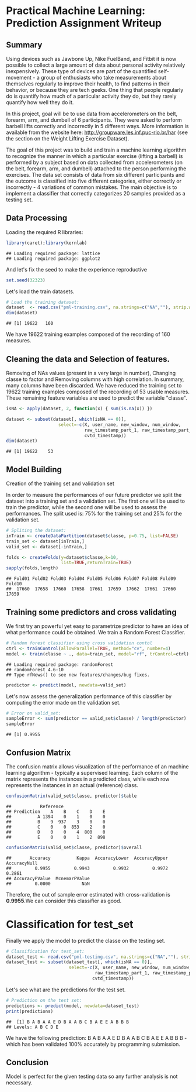 # Practical Machine Learning: Prediction Assignment Writeup
## Summary

Using devices such as Jawbone Up, Nike FuelBand, and Fitbit it is now possible to collect a large amount of data about personal activity relatively inexpensively. These type of devices are part of the quantified self-movement - a group of enthusiasts who take measurements about themselves regularly to improve their health, to find patterns in their behavior, or because they are tech geeks. One thing that people regularly do is quantify how much of a particular activity they do, but they rarely quantify how well they do it.

In this project, goal will be to use data from accelerometers on the belt, forearm, arm, and dumbell of 6 participants. They were asked to perform barbell lifts correctly and incorrectly in 5 different ways. More information is available from the website here: http://groupware.les.inf.puc-rio.br/har (see the section on the Weight Lifting Exercise Dataset). 

The goal of this project was to build and train a machine learning algorithm to recognize the manner in which a particular exercise (lifting a barbell) is performed by a subject based on data collected from accelerometers (on the belt, forearm, arm, and dumbell) attached to the person performing the exercises. The data set consists of data from six different participants and the outcome is classified into five different categories, either correctly or incorrectly - 4 variations of common mistakes. The main objective is to implement a classifier that correctly categorizes 20 samples provided as a testing set.


## Data Processing
Loading the required R libraries:

```r
library(caret);library(kernlab)
```

```
## Loading required package: lattice
## Loading required package: ggplot2
```

And let's fix the seed to make the experience reproductive


```r
set.seed(32323)
```

Let's load the train datasets.


```r
# Load the training dataset:
dataset  <- read.csv("pml-training.csv", na.strings=c("NA",""), strip.white=TRUE)
dim(dataset)
```

```
## [1] 19622   160
```

We have 19622 training examples composed of the recording of 160 measures. 

## Cleaning the data and Selection of features.

Removing of  NAs values (present in a very large in number), Changing classe to factor and Removing columns with high correlation.
In summary, many columns have been discarded. We have reduced the training set to 19622 training examples composed of the recording of 53 usable measures. These remaining feature variables are used to predict the variable "classe".


```r
isNA <- apply(dataset, 2, function(x) { sum(is.na(x)) })

dataset <- subset(dataset[, which(isNA == 0)], 
                    select=-c(X, user_name, new_window, num_window, 
                              raw_timestamp_part_1, raw_timestamp_part_2, 
                              cvtd_timestamp))
dim(dataset)
```

```
## [1] 19622    53
```


## Model Building

Creation of the training set and validation set

In order to measure the performances of our future predictor we split the dataset into a training set and a validation set. The first one will be used to train the predictor, while the second one will be used to assess the performances.
The split used is: 75% for the training set and 25% for the validation set.


```r
# Spliting the dataset:
inTrain <- createDataPartition(dataset$classe, p=0.75, list=FALSE)
train_set <- dataset[inTrain,]
valid_set <- dataset[-inTrain,]

folds <- createFolds(y=dataset$classe,k=10,
                     list=TRUE,returnTrain=TRUE)
sapply(folds,length)
```

```
## Fold01 Fold02 Fold03 Fold04 Fold05 Fold06 Fold07 Fold08 Fold09 Fold10 
##  17660  17658  17660  17658  17661  17659  17662  17661  17660  17659
```
## Training some predictors and cross validating

We first try an powerful yet easy to parametrize predictor to have an idea of what performance could be obtained. We train a Random Forest Classifier.


```r
# Random forest classifier using cross validation contol
ctrl <- trainControl(allowParallel=TRUE, method="cv", number=4)
model <- train(classe ~ ., data=train_set, model="rf", trControl=ctrl)
```

```
## Loading required package: randomForest
## randomForest 4.6-10
## Type rfNews() to see new features/changes/bug fixes.
```

```r
predictor <- predict(model, newdata=valid_set)
```

Let's now assess the generalization performance of this classifier by computing the error made on the validation set.


```r
# Error on valid_set:
sampleError <- sum(predictor == valid_set$classe) / length(predictor)
sampleError
```

```
## [1] 0.9955
```


## Confusion Matrix
The confusion matrix allows visualization of the performance of an machine learning algorithm - typically a supervised learning. Each column of the matrix represents the instances in a predicted class, while each row represents the instances in an actual (reference) class.


```r
confusionMatrix(valid_set$classe, predictor)$table
```

```
##           Reference
## Prediction    A    B    C    D    E
##          A 1394    0    1    0    0
##          B    9  937    3    0    0
##          C    0    0  853    2    0
##          D    0    0    4  800    0
##          E    0    0    1    2  898
```

```r
confusionMatrix(valid_set$classe, predictor)$overall
```

```
##       Accuracy          Kappa  AccuracyLower  AccuracyUpper   AccuracyNull 
##         0.9955         0.9943         0.9932         0.9972         0.2861 
## AccuracyPValue  McnemarPValue 
##         0.0000            NaN
```
Therefore, the out of sample error estimated with cross-validation is **0.9955**.We can consider this classifier as good.

# Classification for test_set
Finally we apply the model to predict the classe on the testing set.


```r
# Classification for test_set:
dataset_test <- read.csv("pml-testing.csv", na.strings=c("NA",""), strip.white=T)
dataset_test <- subset(dataset_test[, which(isNA == 0)], 
                        select=-c(X, user_name, new_window, num_window,
                                  raw_timestamp_part_1, raw_timestamp_part_2,
                                 cvtd_timestamp))
```

Let's see what are the predictions for the test set. 


```r
# Prediction on the test set:
predictions <- predict(model, newdata=dataset_test)
print(predictions)
```

```
##  [1] B A B A A E D B A A B C B A E E A B B B
## Levels: A B C D E
```

We have the following prediction: 
B A B A A E D B A A B C B A E E A B B B -which has been validated 100% accurately by programming submission.

## Conclusion

Model is perfect for the given testing data so any further analysis is not necessary.

